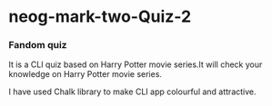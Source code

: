 # neog-mark-two-Quiz-2
### Fandom quiz

It is a CLI quiz based on Harry Potter movie series.It will check your knowledge on Harry Potter movie series.

I have used Chalk library to make CLI app colourful and attractive.
